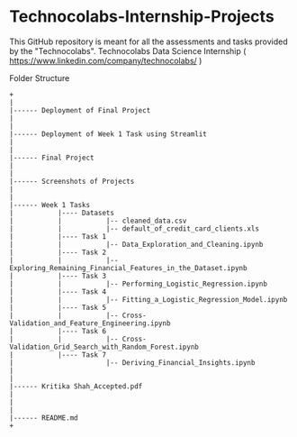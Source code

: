 # Technocolabs-Internship-Projects

This GitHub repository is meant for all the assessments and tasks provided by the "Technocolabs". Technocolabs Data Science Internship ( https://www.linkedin.com/company/technocolabs/ )

Folder Structure 
```
+
|
|------ Deployment of Final Project
|
|
|------ Deployment of Week 1 Task using Streamlit
|
|
|------ Final Project
|
|
|------ Screenshots of Projects
|
|
|------ Week 1 Tasks      
|           |---- Datasets
|           |           |-- cleaned_data.csv
|           |           |-- default_of_credit_card_clients.xls
|           |---- Task 1
|           |           |-- Data_Exploration_and_Cleaning.ipynb
|           |---- Task 2
|           |           |-- Exploring_Remaining_Financial_Features_in_the_Dataset.ipynb
|           |---- Task 3
|           |           |-- Performing_Logistic_Regression.ipynb
|           |---- Task 4
|           |           |-- Fitting_a_Logistic_Regression_Model.ipynb
|           |---- Task 5
|           |           |-- Cross-Validation_and_Feature_Engineering.ipynb
|           |---- Task 6
|           |           |-- Cross-Validation_Grid_Search_with_Random_Forest.ipynb
|           |---- Task 7
|                       |-- Deriving_Financial_Insights.ipynb              
|
|
|------ Kritika Shah_Accepted.pdf      
|
|
|
|------ README.md
+
```
